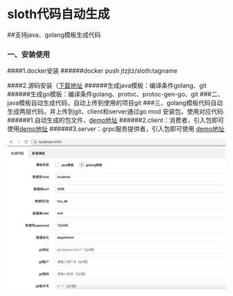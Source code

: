 sloth代码自动生成
====
##支持java、golang模板生成代码
### 一、安装使用
####1.docker安装
######docker push jtzjtz/sloth:tagname

####2.源码安装（[下载地址](https://github.com/jtzjtz/sloth)
######生成java模板：编译条件golang、git
######生成go模板：编译条件golang、protoc、protoc-gen-go、git
###二、java模板自动生成代码，自动上传到使用的项目git
###三、golang模板代码自动生成两层代码，并上传到git，client和server通过go mod 安装包，使用对应代码
######1.自动生成的包文件，[demo地址](https://github.com/jtzjtz/ys_pack)
######2.client：消费者，引入包即可使用[demo地址](https://github.com/jtzjtz/ys_server)
######3.server：grpc服务提供者，引入包即可使用 [demo地址](https://github.com/jtzjtz/ys_api)




![](https://github.com/jtzjtz/sloth/blob/main/%E6%88%AA%E5%9B%BE.png)